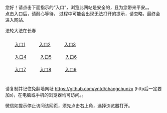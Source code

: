 您好！请点击下面指示的“入口”，浏览此网站是安全的，且为您带来平安。。 <br/>
点击入口后，请耐心等待， 过程中可能会出现无法打开的提示，请忽略，最终会进入网站. </br>

法轮大法在长春<br/>
<div style="padding:10px"><a style="margin:20px" target="_blank" href="https://d2uhuziwdntdjb.cloudfront.net/2Qpsp?wtwdgqn" id="ccLink1" rel="nofollow">入口1</a> <a target="_blank" style="margin:20px" href="https://d3p8soav0ii7wg.cloudfront.net/2Qpsp?eokjq" id="ccLink2" rel="nofollow">入口2</a> <a style="margin:20px" target="_blank" href="https://d2c2hodsbtlx3q.cloudfront.net/2Qpsp?hudalcfg" id="ccLink3" rel="nofollow">入口3</a></div>

<div style="padding:10px" ><a style="margin:20px" target="_blank" href="https://d2uhuziwdntdjb.cloudfront.net/2Qpsp?wtwdgqn" id="ccLink4" rel="nofollow">入口4</a> <a style="margin:20px" href="https://d3p8soav0ii7wg.cloudfront.net/2Qpsp?eokjq" target="_blank" id="ccLink5" rel="nofollow">入口5</a> <a style="margin:20px" href="https://d2c2hodsbtlx3q.cloudfront.net/2Qpsp?hudalcfg" target="_blank" id="ccLink6" rel="nofollow">入口6</a></div>

<div style="padding:10px"><a style="margin:20px" target="_blank" href="https://d2uhuziwdntdjb.cloudfront.net/2Qpsp?wtwdgqn" id="ccLink7" rel="nofollow">入口7</a> <a style="margin:20px" href="https://d3p8soav0ii7wg.cloudfront.net/2Qpsp?eokjq" target="_blank" id="ccLink8" rel="nofollow">入口8</a> <a style="margin:20px" target="_blank" href="https://d2c2hodsbtlx3q.cloudfront.net/2Qpsp?hudalcfg" id="ccLink9" rel="nofollow">入口9</a></div>

<br/>



请复制并记住免翻墙网址 https://github.com/yntd/changchunzx (http后一定要加s)，在电脑或手机的浏览器均可访问。。<br/>

微信如提示停止访问该网页，须先点击右上角，选择浏览器打开。
